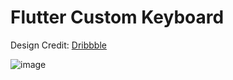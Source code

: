 # Flutter Custom Keyboard

Design Credit: [Dribbble](https://dribbble.com/shots/10857846-NFC-Key/attachments/2511524?mode=media)

![image](https://i.ibb.co/bN81GX9/image-processing20200330-24657-19rp9ei.png)
